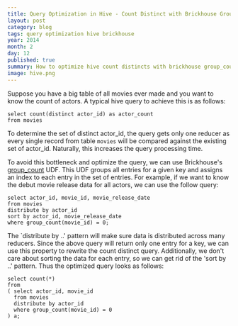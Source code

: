 ```yaml
---
title: Query Optimization in Hive - Count Distinct with Brickhouse Group Count
layout: post 
category: blog
tags: query optimization hive brickhouse
year: 2014
month: 2
day: 12
published: true
summary: How to optimize hive count distincts with brickhouse group_count udf.
image: hive.png
---
```


Suppose you have a big table of all movies ever made and you want to know the count of actors. 
A typical hive query to achieve this is as follows:

    select count(distinct actor_id) as actor_count
    from movies

To determine the set of distinct actor_id, the query gets only one reducer as every single record from table `movies` will be compared against the existing set of actor_id. 
Naturally, this increases the query processing time.

To avoid this bottleneck and optimize the query, we can use Brickhouse's [group_count](https://github.com/klout/brickhouse/blob/master/src/main/java/brickhouse/udf/collect/GroupCountUDF.java) UDF. 
This UDF groups all entries for a given key and assigns an index to each entry in the set of entries. 
For example, if we want to know the debut movie release data for all actors, we can use the follow query:

    select actor_id, movie_id, movie_release_date
    from movies
    distribute by actor_id
    sort by actor_id, movie_release_date
    where group_count(movie_id) = 0;

The `distribute by ..' pattern will make sure data is distributed across many reducers.
Since the above query will return only one entry for a key, we can use this property to rewrite the count distinct query. 
Additionally, we don't care about sorting the data for each entry, so we can get rid of the 'sort by ..' pattern.
Thus the optimized query looks as follows:

    select count(*)
    from
    ( select actor_id, movie_id
      from movies
      distribute by actor_id
      where group_count(movie_id) = 0
    ) a;

